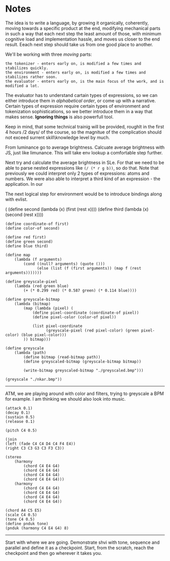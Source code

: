 # Notes

The idea is to write a language, by growing it organically, coherently, moving towards a specific product at the end, modifying mechanical parts in such a way  that each next step the least amount of those, with minimum cognitive load and implementation hassle, and moves us closer to the end result. Eeach next step should take us from one good place to another.

We'll be working with three *moving* parts:

    the tokenizer - enters early on, is modified a few times and stabilizes quickly.
    the environment - enters early on, is modified a few times and stabilizes rather soon.
    the evaluator - enters early on, is the main focus of the work, and is modified a lot.

The evaluator has to understand cartain types of expressions, so we can either introduce them in *alphabetical order*, or come up with a narrative. Certain types of expression require certain types of environment and tokenization sophistications, so we better introduce them in a way that makes sense. **Ignoring things** is also powerfull tool.

Keep in mind, that some technical trainig will be provided, roughlt in the first 4 hours /2 days/ of the course, so the magnitue of the complication should not exceed surrent skill\knowledge level by much.

From luminance go to average brightness. Calcuate average brightness with JS, just like limunance. This will take env lookup a comfortable step further.

Next try and calculate the average brightness in SLe. For that we need to be able to parse nested expressions like `(/ (* r g b))`, so do that. Note that previously we could interpret only 2 types of expressions: atoms and numbers. We were also able to interpret a third kind of an expression - the application. In our

The next logical step for environment would be to introduce bindings along with evlist.

(
    (define second (lambda (x) (first (rest x))))
    (define third (lambda (x) (second (rest x))))

    (define coordinate-of first)
    (define color-of second)

    (define red first)
    (define green second)
    (define blue third)

    (define map
        (lambda (f arguments)
            (cond ((null? arguments) (quote ()))
                  (else (list (f (first arguments)) (map f (rest arguments)))))))

    (define greyscale-pixel
        (lambda (red green blue)
            (+ (* 0.299 red) (* 0.587 green) (* 0.114 blue))))

    (define greyscale-bitmap
        (lambda (bitmap)
            (map (lambda (pixel) (
                (define pixel-coordinate (coordinate-of pixel))
                (define pixel-color (color-of pixel))

                (list pixel-coordinate
                      (greyscale-pixel (red pixel-color) (green pixel-color) (blue pixel-color)))
            )) bitmap)))

    (define greyscale
        (lambda (path)
            (define bitmap (read-bitmap path))
            (define greyscaled-bitmap (greyscale-bitmap bitmap))

            (write-bitmap greyscaled-bitmap "./greyscaled.bmp")))

    (greyscale "./nkar.bmp"))

---------------

ATM, we are playing around with color and filters, trying to greyscale a BPM for example. I am thinking we should also look into music.

    (attack 0.1)
    (decay 0.1)
    (sustain 0.5)
    (release 0.1)

    (pitch C4 0.5)

    (join
    (left (fade C4 C4 D4 C4 F4 E4))
    (right C3 C3 G3 C3 F3 C3))

    (stereo
        (harmony
            (chord C4 E4 G4)
            (chord C4 E4 G4)
            (chord C4 E4 G4)
            (chord C4 E4 G4)))
        (harmony
            (chord C4 E4 G4)
            (chord C4 E4 G4)
            (chord C4 E4 G4)
            (chord C4 E4 G4))

    (chord A4 C5 E5)
    (scale C4 0.5)
    (tone C4 0.5)
    (define pnduk tone)
    (pnduk (harmony C4 E4 G4) 8)

--------------

Start with where we are going. Demonstrate shvi with tone, sequence and parallel and define it as a checkpoint. Start, from the scratch, reach the checkpoint and then go wherever it takes you.

